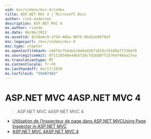 ```yaml
---
uid: mvc/videos/mvc-4/index
title: ASP.NET MVC 4 | Microsoft Docs
author: rick-anderson
description: ASP.NET MVC 4
ms.author: riande
ms.date: 06/04/2012
ms.assetid: 8130a6c9-2f54-48ba-90f6-0ba52e98f0af
msc.legacyurl: /mvc/videos/mvc-4
msc.type: chapter
ms.openlocfilehash: cddf4c754ab2c8e8ad2671819cf61d0a7f336bf0
ms.sourcegitcommit: 0f1119340e4464720cfd16d0ff15764746ea1fea
ms.translationtype: MT
ms.contentlocale: fr-FR
ms.lasthandoff: 04/17/2019
ms.locfileid: "59407482"
---
```

# <a name="aspnet-mvc-4"></a><span data-ttu-id="87033-103">ASP.NET MVC 4</span><span class="sxs-lookup"><span data-stu-id="87033-103">ASP.NET MVC 4</span></span>

> <span data-ttu-id="87033-104">ASP.NET MVC 4</span><span class="sxs-lookup"><span data-stu-id="87033-104">ASP.NET MVC 4</span></span>


- [<span data-ttu-id="87033-105">Utilisation de l’Inspecteur de page dans ASP.NET MVC</span><span class="sxs-lookup"><span data-stu-id="87033-105">Using Page Inspector in ASP.NET MVC</span></span>](using-page-inspector-in-aspnet-mvc.md)
- [<span data-ttu-id="87033-106">ASP.NET MVC 4</span><span class="sxs-lookup"><span data-stu-id="87033-106">ASP.NET MVC 4</span></span>](aspnet-mvc-4.md)
